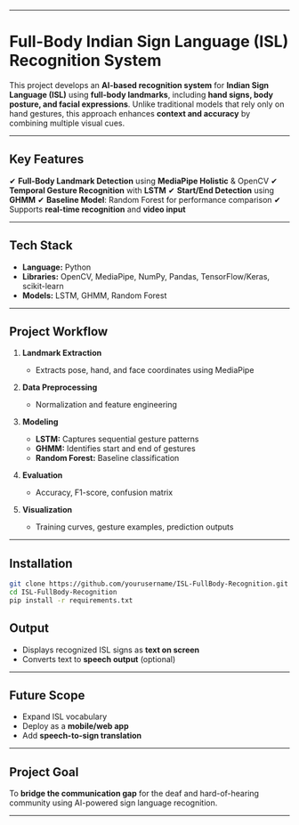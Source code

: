 
---

# **Full-Body Indian Sign Language (ISL) Recognition System**

This project develops an **AI-based recognition system** for **Indian Sign Language (ISL)** using **full-body landmarks**, including **hand signs, body posture, and facial expressions**. Unlike traditional models that rely only on hand gestures, this approach enhances **context and accuracy** by combining multiple visual cues.

---

## **Key Features**

✔ **Full-Body Landmark Detection** using **MediaPipe Holistic** & OpenCV
✔ **Temporal Gesture Recognition** with **LSTM**
✔ **Start/End Detection** using **GHMM**
✔ **Baseline Model**: Random Forest for performance comparison
✔ Supports **real-time recognition** and **video input**

---

## **Tech Stack**

* **Language:** Python
* **Libraries:** OpenCV, MediaPipe, NumPy, Pandas, TensorFlow/Keras, scikit-learn
* **Models:** LSTM, GHMM, Random Forest

---

## **Project Workflow**

1. **Landmark Extraction**

   * Extracts pose, hand, and face coordinates using MediaPipe
2. **Data Preprocessing**

   * Normalization and feature engineering
3. **Modeling**

   * **LSTM:** Captures sequential gesture patterns
   * **GHMM:** Identifies start and end of gestures
   * **Random Forest:** Baseline classification
4. **Evaluation**

   * Accuracy, F1-score, confusion matrix
5. **Visualization**

   * Training curves, gesture examples, prediction outputs

---

## **Installation**

```bash
git clone https://github.com/yourusername/ISL-FullBody-Recognition.git
cd ISL-FullBody-Recognition
pip install -r requirements.txt
```





## **Output**

* Displays recognized ISL signs as **text on screen**
* Converts text to **speech output** (optional)

---

## **Future Scope**

* Expand ISL vocabulary
* Deploy as a **mobile/web app**
* Add **speech-to-sign translation**

---

## **Project Goal**

To **bridge the communication gap** for the deaf and hard-of-hearing community using AI-powered sign language recognition.

---

